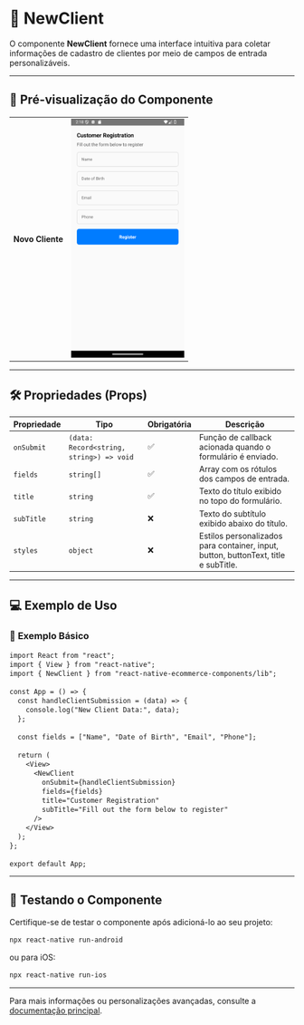 # 📝 **NewClient**

O componente **NewClient** fornece uma interface intuitiva para coletar informações de cadastro de clientes por meio de campos de entrada personalizáveis.

---

## 📸 **Pré-visualização do Componente**

<table>
  <tr>
    <td><strong>Novo Cliente</strong></td>
    <td><img src="../../Images/NewClient.png" alt="NewClient" width="200"/></td>
  </tr>
</table>

---

## 🛠️ **Propriedades (Props)**

| Propriedade | Tipo                                     | Obrigatória | Descrição                                                                           |
| ----------- | ---------------------------------------- | ----------- | ----------------------------------------------------------------------------------- |
| `onSubmit`  | `(data: Record<string, string>) => void` | ✅          | Função de callback acionada quando o formulário é enviado.                          |
| `fields`    | `string[]`                               | ✅          | Array com os rótulos dos campos de entrada.                                         |
| `title`     | `string`                                 | ✅          | Texto do título exibido no topo do formulário.                                      |
| `subTitle`  | `string`                                 | ❌          | Texto do subtítulo exibido abaixo do título.                                        |
| `styles`    | `object`                                 | ❌          | Estilos personalizados para container, input, button, buttonText, title e subTitle. |

---

## 💻 **Exemplo de Uso**

### 📝 **Exemplo Básico**

```tsx
import React from "react";
import { View } from "react-native";
import { NewClient } from "react-native-ecommerce-components/lib";

const App = () => {
  const handleClientSubmission = (data) => {
    console.log("New Client Data:", data);
  };

  const fields = ["Name", "Date of Birth", "Email", "Phone"];

  return (
    <View>
      <NewClient
        onSubmit={handleClientSubmission}
        fields={fields}
        title="Customer Registration"
        subTitle="Fill out the form below to register"
      />
    </View>
  );
};

export default App;
```

---

## 🧪 **Testando o Componente**

Certifique-se de testar o componente após adicioná-lo ao seu projeto:

```sh
npx react-native run-android
```

ou para iOS:

```sh
npx react-native run-ios
```

---

Para mais informações ou personalizações avançadas, consulte a [documentação principal](../../README.md).

